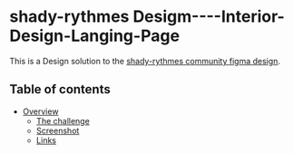 # shady-rythmes Desigm----Interior-Design-Langing-Page

This is a Design solution to the [shady-rythmes community figma design](https://www.figma.com/file/xak1kZllwoui5ja7wb08gK/shady-rhymes-interior-design-landing-page-Community).

## Table of contents

- [Overview](#overview)
  - [The challenge](#the-challenge)
  - [Screenshot](#screenshot)
  - [Links](#links)
